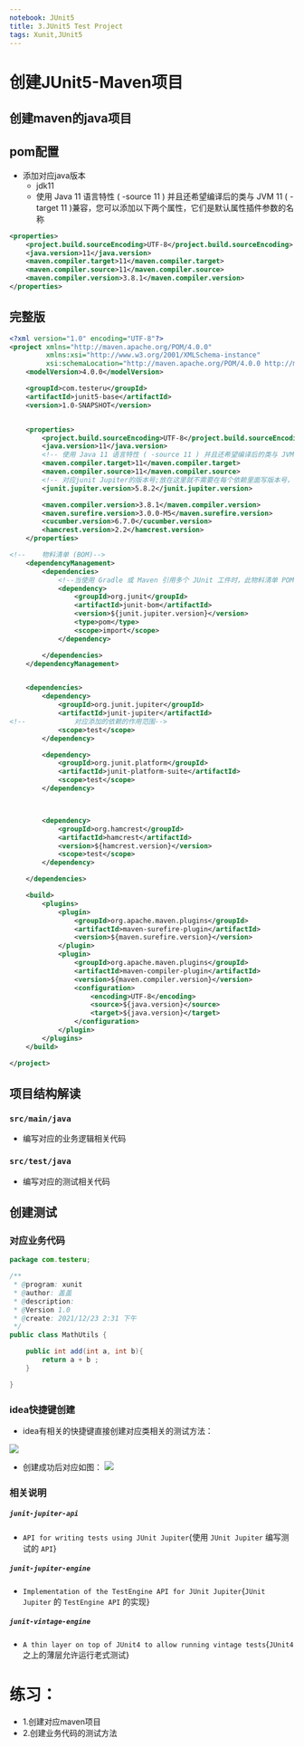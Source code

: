 ```yaml
---
notebook: JUnit5
title: 3.JUnit5 Test Project
tags: Xunit,JUnit5
---
```

# 创建JUnit5-Maven项目
## 创建maven的java项目
## pom配置
- 添加对应java版本
  - jdk11
  - 使用 Java 11 语言特性 ( -source 11 ) 并且还希望编译后的类与 JVM 11 ( -target 11 )兼容，您可以添加以下两个属性，它们是默认属性插件参数的名称
```xml
<properties>
    <project.build.sourceEncoding>UTF-8</project.build.sourceEncoding>
    <java.version>11</java.version>
    <maven.compiler.target>11</maven.compiler.target>
    <maven.compiler.source>11</maven.compiler.source>
    <maven.compiler.version>3.8.1</maven.compiler.version>
</properties>
```


## 完整版
```xml
<?xml version="1.0" encoding="UTF-8"?>
<project xmlns="http://maven.apache.org/POM/4.0.0"
         xmlns:xsi="http://www.w3.org/2001/XMLSchema-instance"
         xsi:schemaLocation="http://maven.apache.org/POM/4.0.0 http://maven.apache.org/xsd/maven-4.0.0.xsd">
    <modelVersion>4.0.0</modelVersion>

    <groupId>com.testeru</groupId>
    <artifactId>junit5-base</artifactId>
    <version>1.0-SNAPSHOT</version>


    <properties>
        <project.build.sourceEncoding>UTF-8</project.build.sourceEncoding>
        <java.version>11</java.version>
        <!-- 使用 Java 11 语言特性 ( -source 11 ) 并且还希望编译后的类与 JVM 11 ( -target 11 )兼容，您可以添加以下两个属性，它们是默认属性插件参数的名称-->
        <maven.compiler.target>11</maven.compiler.target>
        <maven.compiler.source>11</maven.compiler.source>
        <!-- 对应junit Jupiter的版本号;放在这里就不需要在每个依赖里面写版本号，导致对应版本号会冲突-->
        <junit.jupiter.version>5.8.2</junit.jupiter.version>

        <maven.compiler.version>3.8.1</maven.compiler.version>
        <maven.surefire.version>3.0.0-M5</maven.surefire.version>
        <cucumber.version>6.7.0</cucumber.version>
        <hamcrest.version>2.2</hamcrest.version>
    </properties>

<!--    物料清单 (BOM)-->
    <dependencyManagement>
        <dependencies>
            <!--当使用 Gradle 或 Maven 引用多个 JUnit 工件时，此物料清单 POM 可用于简化依赖项管理。不再需要在添加依赖时设置版本-->
            <dependency>
                <groupId>org.junit</groupId>
                <artifactId>junit-bom</artifactId>
                <version>${junit.jupiter.version}</version>
                <type>pom</type>
                <scope>import</scope>
            </dependency>

        </dependencies>
    </dependencyManagement>


    <dependencies>
        <dependency>
            <groupId>org.junit.jupiter</groupId>
            <artifactId>junit-jupiter</artifactId>
<!--            对应添加的依赖的作用范围-->
            <scope>test</scope>
        </dependency>

        <dependency>
            <groupId>org.junit.platform</groupId>
            <artifactId>junit-platform-suite</artifactId>
            <scope>test</scope>
        </dependency>



        <dependency>
            <groupId>org.hamcrest</groupId>
            <artifactId>hamcrest</artifactId>
            <version>${hamcrest.version}</version>
            <scope>test</scope>
        </dependency>

    </dependencies>

    <build>
        <plugins>
            <plugin>
                <groupId>org.apache.maven.plugins</groupId>
                <artifactId>maven-surefire-plugin</artifactId>
                <version>${maven.surefire.version}</version>
            </plugin>
            <plugin>
                <groupId>org.apache.maven.plugins</groupId>
                <artifactId>maven-compiler-plugin</artifactId>
                <version>${maven.compiler.version}</version>
                <configuration>
                    <encoding>UTF-8</encoding>
                    <source>${java.version}</source>
                    <target>${java.version}</target>
                </configuration>
            </plugin>
        </plugins>
    </build>

</project>
```

## 项目结构解读

### `src/main/java`

- 编写对应的业务逻辑相关代码


### `src/test/java`

- 编写对应的测试相关代码

## 创建测试
### 对应业务代码
```java
package com.testeru;

/**
 * @program: xunit
 * @author: 盖盖
 * @description:
 * @Version 1.0
 * @create: 2021/12/23 2:31 下午
 */
public class MathUtils {

    public int add(int a, int b){
        return a + b ;
    }

}

```
### idea快捷键创建
- idea有相关的快捷键直接创建对应类相关的测试方法：

![](https://gitee.com/datau001/picgo/raw/master/images/test/202112231444783.png)

- 创建成功后对应如图：
![](https://gitee.com/datau001/picgo/raw/master/images/test/202112231445763.png)

### 相关说明
##### `junit-jupiter-api`
- `API for writing tests using JUnit Jupiter`{使用 `JUnit Jupiter` 编写测试的 `API`}
##### `junit-jupiter-engine`
- `Implementation of the TestEngine API for JUnit Jupiter`{`JUnit Jupiter` 的 `TestEngine API` 的实现}
##### `junit-vintage-engine`
- `A thin layer on top of JUnit4 to allow running vintage tests`{`JUnit4` 之上的薄层允许运行老式测试}


# 练习：
- 1.创建对应maven项目
- 2.创建业务代码的测试方法
